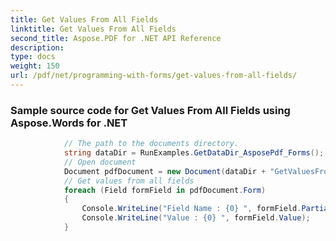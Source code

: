 ```yaml
---
title: Get Values From All Fields
linktitle: Get Values From All Fields
second_title: Aspose.PDF for .NET API Reference
description: 
type: docs
weight: 150
url: /pdf/net/programming-with-forms/get-values-from-all-fields/
---
```

### Sample source code for Get Values From All Fields using Aspose.Words for .NET 
```csharp
            // The path to the documents directory.
            string dataDir = RunExamples.GetDataDir_AsposePdf_Forms();
            // Open document
            Document pdfDocument = new Document(dataDir + "GetValuesFromAllFields.pdf");
            // Get values from all fields
            foreach (Field formField in pdfDocument.Form)
            {
                Console.WriteLine("Field Name : {0} ", formField.PartialName);
                Console.WriteLine("Value : {0} ", formField.Value);
            }
```